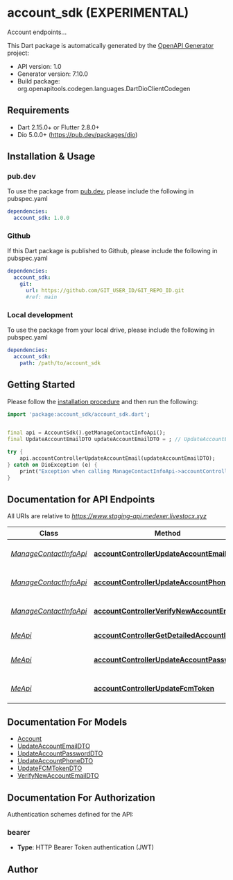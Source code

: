 # account_sdk (EXPERIMENTAL)
Account endpoints...

This Dart package is automatically generated by the [OpenAPI Generator](https://openapi-generator.tech) project:

- API version: 1.0
- Generator version: 7.10.0
- Build package: org.openapitools.codegen.languages.DartDioClientCodegen

## Requirements

* Dart 2.15.0+ or Flutter 2.8.0+
* Dio 5.0.0+ (https://pub.dev/packages/dio)

## Installation & Usage

### pub.dev
To use the package from [pub.dev](https://pub.dev), please include the following in pubspec.yaml
```yaml
dependencies:
  account_sdk: 1.0.0
```

### Github
If this Dart package is published to Github, please include the following in pubspec.yaml
```yaml
dependencies:
  account_sdk:
    git:
      url: https://github.com/GIT_USER_ID/GIT_REPO_ID.git
      #ref: main
```

### Local development
To use the package from your local drive, please include the following in pubspec.yaml
```yaml
dependencies:
  account_sdk:
    path: /path/to/account_sdk
```

## Getting Started

Please follow the [installation procedure](#installation--usage) and then run the following:

```dart
import 'package:account_sdk/account_sdk.dart';


final api = AccountSdk().getManageContactInfoApi();
final UpdateAccountEmailDTO updateAccountEmailDTO = ; // UpdateAccountEmailDTO | 

try {
    api.accountControllerUpdateAccountEmail(updateAccountEmailDTO);
} catch on DioException (e) {
    print("Exception when calling ManageContactInfoApi->accountControllerUpdateAccountEmail: $e\n");
}

```

## Documentation for API Endpoints

All URIs are relative to *https://www.staging-api.medexer.livestocx.xyz*

Class | Method | HTTP request | Description
------------ | ------------- | ------------- | -------------
[*ManageContactInfoApi*](doc/ManageContactInfoApi.md) | [**accountControllerUpdateAccountEmail**](doc/ManageContactInfoApi.md#accountcontrollerupdateaccountemail) | **POST** /v1/account/me/update-email | 
[*ManageContactInfoApi*](doc/ManageContactInfoApi.md) | [**accountControllerUpdateAccountPhone**](doc/ManageContactInfoApi.md#accountcontrollerupdateaccountphone) | **PATCH** /v1/account/me/update-phone | 
[*ManageContactInfoApi*](doc/ManageContactInfoApi.md) | [**accountControllerVerifyNewAccountEmail**](doc/ManageContactInfoApi.md#accountcontrollerverifynewaccountemail) | **PATCH** /v1/account/me/verify-new-email | 
[*MeApi*](doc/MeApi.md) | [**accountControllerGetDetailedAccountInfo**](doc/MeApi.md#accountcontrollergetdetailedaccountinfo) | **GET** /v1/account/me/detailed | 
[*MeApi*](doc/MeApi.md) | [**accountControllerUpdateAccountPassword**](doc/MeApi.md#accountcontrollerupdateaccountpassword) | **PATCH** /v1/account/me/update-password | 
[*MeApi*](doc/MeApi.md) | [**accountControllerUpdateFcmToken**](doc/MeApi.md#accountcontrollerupdatefcmtoken) | **PATCH** /v1/account/me/update-fcm-token | 


## Documentation For Models

 - [Account](doc/Account.md)
 - [UpdateAccountEmailDTO](doc/UpdateAccountEmailDTO.md)
 - [UpdateAccountPasswordDTO](doc/UpdateAccountPasswordDTO.md)
 - [UpdateAccountPhoneDTO](doc/UpdateAccountPhoneDTO.md)
 - [UpdateFCMTokenDTO](doc/UpdateFCMTokenDTO.md)
 - [VerifyNewAccountEmailDTO](doc/VerifyNewAccountEmailDTO.md)


## Documentation For Authorization


Authentication schemes defined for the API:
### bearer

- **Type**: HTTP Bearer Token authentication (JWT)


## Author



